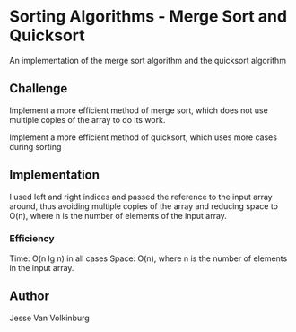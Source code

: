 # Sorting Algorithms - Merge Sort and Quicksort

An implementation of the merge sort algorithm and the quicksort algorithm

## Challenge

Implement a more efficient method of merge sort, which does not use multiple copies of the array to do its work.

Implement a more efficient method of quicksort, which uses more cases during sorting

## Implementation

I used left and right indices and passed the reference to the input array around, thus avoiding multiple copies of the array and reducing space to O(n), where n is the number of elements of the input array.

### Efficiency

Time: O(n lg n) in all cases
Space: O(n), where n is the number of elements in the input array.

## Author

Jesse Van Volkinburg
